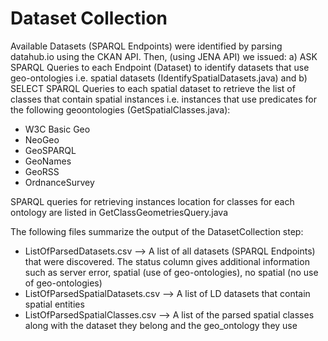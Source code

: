 # Dataset Collection


Available Datasets (SPARQL Endpoints) were identified by parsing datahub.io using the CKAN API. Then, (using JENA API) we issued:
a) ASK SPARQL Queries to each Endpoint (Dataset)  to identify datasets that use geo-ontologies i.e. spatial datasets (IdentifySpatialDatasets.java) and 
b) SELECT SPARQL Queries to each spatial dataset to retrieve the list of classes that contain spatial instances i.e. instances that use predicates for the following geoontologies (GetSpatialClasses.java):
- W3C Basic Geo
- NeoGeo
- GeoSPARQL
- GeoNames
- GeoRSS
- OrdnanceSurvey

SPARQL queries for retrieving instances location for classes for each ontology are listed in GetClassGeometriesQuery.java

The following files summarize the output of the DatasetCollection step:
- ListOfParsedDatasets.csv --> A list of all datasets (SPARQL Endpoints) that were discovered. The status column gives additional information such as server error, spatial (use of geo-ontologies), no spatial (no use of geo-ontologies)
- ListOfParsedSpatialDatasets.csv --> A list of LD datasets that contain spatial entities
- ListOfParsedSpatialClasses.csv --> A list of the parsed spatial classes along with the dataset they belong and the geo_ontology they use


